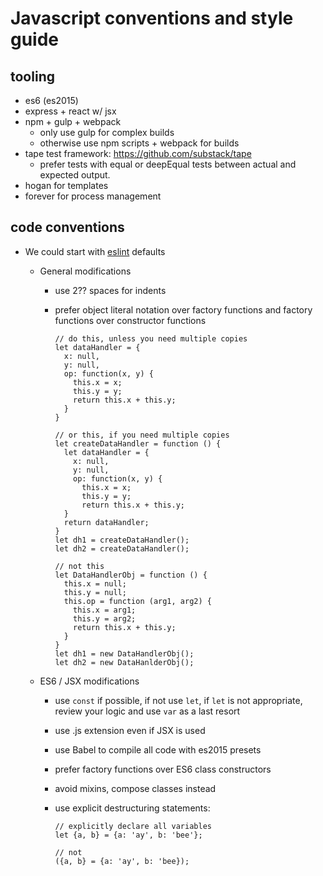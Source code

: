 # Javascript conventions and style guide

## tooling

* es6 (es2015)
* express +  react w/ jsx 
* npm + gulp + webpack
  * only use gulp for complex builds
  * otherwise use npm scripts + webpack for builds
* tape test framework: https://github.com/substack/tape
  * prefer tests with equal or deepEqual tests between actual and expected output.
* hogan for templates
* forever for process management


## code conventions

* We could start with [eslint](http://eslint.org/docs/rules/)  defaults
  * General modifications
    * use 2?? spaces for indents 
    * prefer object literal notation over factory functions and factory functions over constructor functions
  
      ```
      // do this, unless you need multiple copies
      let dataHandler = {
        x: null,
        y: null,
        op: function(x, y) {
          this.x = x;
          this.y = y;
          return this.x + this.y;
        }
      }
      
      // or this, if you need multiple copies
      let createDataHandler = function () {
        let dataHandler = {
          x: null,
          y: null,
          op: function(x, y) {
            this.x = x;
            this.y = y;
            return this.x + this.y;
        }
        return dataHandler;
      }
      let dh1 = createDataHandler();
      let dh2 = createDataHandler();
      
      // not this
      let DataHandlerObj = function () {
        this.x = null;
        this.y = null;
        this.op = function (arg1, arg2) {
          this.x = arg1;
          this.y = arg2;
          return this.x + this.y;
        }
      }
      let dh1 = new DataHandlerObj();
      let dh2 = new DataHanlderObj();
      ```

  * ES6 / JSX modifications
    * use `const` if possible, if not use `let`, if `let` is not appropriate, review your logic and use `var` as a last resort
    * use .js extension even if JSX is used
    * use Babel to compile all code with es2015 presets
    * prefer factory functions over ES6 class  constructors
    * avoid mixins, compose classes instead
    * use explicit destructuring statements:
    
      ```  
      // explicitly declare all variables
      let {a, b} = {a: 'ay', b: 'bee'};
      
      // not
      ({a, b} = {a: 'ay', b: 'bee});
      ```
